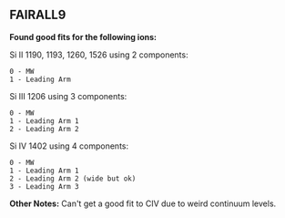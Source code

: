 ## FAIRALL9
**Found good fits for the following ions:**

Si II 1190, 1193, 1260, 1526 using 2 components:
```
0 - MW
1 - Leading Arm
```
Si III 1206 using 3 components:
```
0 - MW
1 - Leading Arm 1
2 - Leading Arm 2
```
Si IV 1402 using 4 components:
```
0 - MW
1 - Leading Arm 1
2 - Leading Arm 2 (wide but ok)
3 - Leading Arm 3
```


**Other Notes:**
Can't get a good fit to CIV due to weird continuum levels.